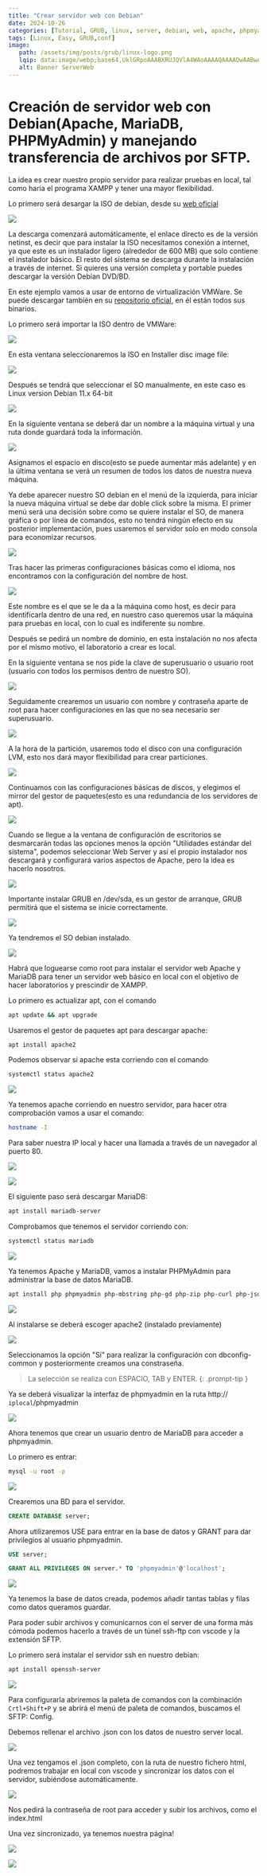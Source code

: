 ```yaml
---
title: "Crear servidor web con Debian"
date: 2024-10-26
categories: [Tutorial, GRUB, linux, server, debian, web, apache, phpmyadmin, sql, mariaDB]
tags: [Linux, Easy, GRUB,conf]
image:
   path: /assets/img/posts/grub/linux-logo.png
   lqip: data:image/webp;base64,UklGRpoAAABXRUJQVlA4WAoAAAAQAAAADwAABwAAQUxQSDIAAAARL0AmbZurmr57yyIiqE8oiG0bejIYEQTgqiDA9vqnsUSI6H+oAERp2HZ65qP/VIAWAFZQOCBCAAAA8AEAnQEqEAAIAAVAfCWkAALp8sF8rgRgAP7o9FDvMCkMde9PK7euH5M1m6VWoDXf2FkP3BqV0ZYbO6NA/VFIAAAA
   alt: Banner ServerWeb
---
```


# Creación de servidor web con Debian(Apache, MariaDB, PHPMyAdmin) y manejando transferencia de archivos por SFTP.

La idea es crear nuestro propio servidor para realizar pruebas en local, tal como haría el programa XAMPP y tener una mayor flexibilidad.

Lo primero será desargar la ISO de debian, desde su [web oficial](https://www.debian.org/index.es.html)

![](/assets/img/posts/server/Captura%20de%20pantalla%202024-10-21%20222310.png)

La descarga comenzará automáticamente, el enlace directo es de la versión netinst, es decir que para instalar la ISO necesitamos conexión a internet, ya que este es un instalador ligero (alrededor de 600 MB) que solo contiene el instalador básico. El resto del sistema se descarga durante la instalación a través de internet. Si quieres una versión completa y portable puedes descargar la versión Debian DVD/BD.

En este ejemplo vamos a usar de entorno de virtualización VMWare. Se puede descargar también en su [repositorio oficial](https://softwareupdate.vmware.com/cds/vmw-desktop/player/), en él están todos sus binarios. 

Lo primero será importar la ISO dentro de VMWare:

![](/assets/img/posts/server/nueva.png)

En esta ventana seleccionaremos la ISO en Installer disc image file: 

![](/assets/img/posts/server/nombre.png)

Después se tendrá que seleccionar el SO manualmente, en este caso es Linux version Debian 11.x 64-bit

![](/assets/img/posts/server/linux64.png)

En la siguiente ventana se deberá dar un nombre a la máquina virtual y una ruta donde guardará toda la información.

![](/assets/img/posts/server/name.png)

Asignamos el espacio en disco(esto se puede aumentar más adelante) y en la última ventana se verá un resumen de todos los datos de nuestra nueva máquina. 

Ya debe aparecer nuestro SO debian en el menú de la izquierda, para iniciar la nueva máquina virtual se debe dar doble click sobre la misma. El primer menú será una decisión sobre como se quiere instalar el SO, de manera gráfica o por línea de comandos, esto no tendrá ningún efecto en su posterior implementación, pues usaremos el servidor solo en modo consola para economizar recursos.

![](/assets/img/posts/server/graficos.png)

Tras hacer las primeras configuraciones básicas como el idioma, nos encontramos con la configuración del nombre de host.

![](/assets/img/posts/server/hostname.png)

Este nombre es el que se le da a la máquina como host, es decir para identificarla dentro de una red, en nuestro caso queremos usar la máquina para pruebas en local, con lo cual es indiferente su nombre.

Después se pedirá un nombre de dominio, en esta instalación no nos afecta por el mismo motivo, el laboratorio a crear es local.

En la siguiente ventana se nos pide la clave de superusuario o usuario root (usuario con todos los permisos dentro de nuestro SO).

![](/assets/img/posts/server/claveRoot.png)

Seguidamente crearemos un usuario con nombre y contraseña aparte de root para hacer configuraciones en las que no sea necesario ser superusuario.

![](/assets/img/posts/server/nameServidor.png)


A la hora de la partición, usaremos todo el disco con una configuración LVM, esto nos dará mayor flexibilidad para crear particiones.

![](/assets/img/posts/server/LVM.png)

Continuamos con las configuraciones básicas de discos, y elegimos el mirror del gestor de paquetes(esto es una redundancia de los servidores de apt).

![](/assets/img/posts/server/apt.png)

Cuando se llegue a la ventana de configuración de escritorios se desmarcarán todas las opciones menos la opción "Utilidades estándar del sistema", podemos seleccionar Web Server y así el propio instalador nos descargará y configurará varios aspectos de Apache, pero la idea es hacerlo nosotros.

![](/assets/img/posts/server/escritorio.png)

Importante instalar GRUB en /dev/sda, es un gestor de arranque, GRUB permitirá que el sistema se inicie correctamente.

![](/assets/img/posts/server/grub.png)

Ya tendremos el SO debian instalado.

![](/assets/img/posts/server/instaladoServer.png)

Habrá que loguearse como root para instalar el servidor web Apache y MariaDB para tener un servidor web básico en local con el objetivo de hacer laboratorios y prescindir de XAMPP.

Lo primero es actualizar apt, con el comando 

```zsh
apt update && apt upgrade
```

Usaremos el gestor de paquetes apt para descargar apache:

```zsh
apt install apache2
```

Podemos observar si apache esta corriendo con el comando

```zsh
systemctl status apache2
```

![](/assets/img/posts/server/apacheRun.png)

Ya tenemos apache corriendo en nuestro servidor, para hacer otra comprobación vamos a usar el comando:

 ```zsh
 hostname -I
```

Para saber nuestra IP local y hacer una llamada a través de un navegador al puerto 80.

![](/assets/img/posts/server/hostname.png)

![](/assets/img/posts/server/navegador.png)

El siguiente paso será descargar MariaDB:

```zsh
apt install mariadb-server
```

Comprobamos que tenemos el servidor corriendo con:

```zsh
systemctl status mariadb
```

![](/assets/img/posts/server/mariaDB.png)

Ya tenemos Apache y  MariaDB, vamos a instalar PHPMyAdmin para administrar la base de datos MariaDB.

```zsh
apt install php phpmyadmin php-mbstring php-gd php-zip php-curl php-json
```

![](/assets/img/posts/server/eleccionPHPmyad.png)

Al instalarse se deberá escoger apache2 (instalado previamente) 

![](/assets/img/posts/server/dbconfig.png)

Seleccionamos la opción "Sí" para realizar la configuración con dbconfig-common y posteriormente creamos una constraseña.

>La selección se realiza con ESPACIO, TAB y ENTER.
{: .prompt-tip }

Ya se deberá visualizar la interfaz de phpmyadmin en la ruta http:// `iplocal`/phpmyadmin

![](/assets/img/posts/server/UIphpmyad.png)

Ahora tenemos que crear un usuario dentro de MariaDB para acceder a phpmyadmin.

Lo primero es entrar:

```zsh
mysql -u root -p
```

![](/assets/img/posts/server/mysql.png)

Crearemos una BD para el servidor.

```sql
CREATE DATABASE server;
```

Ahora utilizaremos USE para entrar en la base de datos y GRANT para dar privilegios al usuario phpmyadmin.

```sql
USE server;
```

```sql
GRANT ALL PRIVILEGES ON server.* TO 'phpmyadmin'@'localhost';
```

![](/assets/img/posts/server/baseSERVER.png)

Ya tenemos la base de datos creada, podemos añadir tantas tablas y filas como datos queramos guardar.

Para poder subir archivos y comunicarnos con el server de una forma más cómoda podemos hacerlo a través de un túnel ssh-ftp con vscode y la extensión SFTP.

Lo primero será instalar el servidor ssh en nuestro debian:

```zsh
apt install openssh-server
```

![](/assets/img/posts/server/sftp.png)

Para configurarla abriremos la paleta de comandos con la combinación `Crtl+Shift+P` y se abrirá el menú de paleta de comandos, buscamos el SFTP: Config.

Debemos rellenar el archivo .json con los datos de nuestro server local.

![](/assets/img/posts/server/datosSFTP.png)

Una vez tengamos el .json completo, con la ruta de nuestro fichero html, podremos trabajar en local con vscode y sincronizar los datos con el servidor, subiéndose automáticamente.

![](/assets/img/posts/server/sync.png)

Nos pedirá la contraseña de root para acceder y subir los archivos, como el index.html

Una vez sincronizado, ya tenemos nuestra página!

![](/assets/img/posts/server/indexhtml.png)

![](/assets/img/posts/server/página.png)

